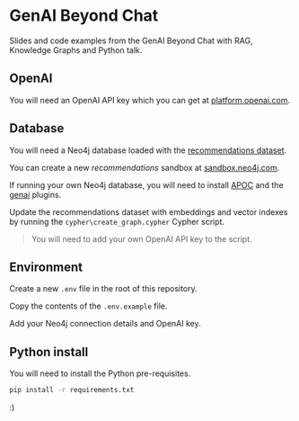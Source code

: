 # GenAI Beyond Chat

Slides and code examples from the GenAI Beyond Chat with RAG, Knowledge Graphs and Python talk.

## OpenAI

You will need an OpenAI API key which you can get at [platform.openai.com](https://platform.openai.com).

## Database

You will need a Neo4j database loaded with the [recommendations dataset](https://github.com/neo4j-graph-examples/recommendations).

You can create a new _recommendations_ sandbox at [sandbox.neo4j.com](https://sandbox.neo4j.com).

If running your own Neo4j database, you will need to install [APOC](https://neo4j.com/docs/apoc/current/) and the [genai](https://neo4j.com/docs/cypher-manual/current/genai-integrations/) plugins.

Update the recommendations dataset with embeddings and vector indexes by running the `cypher\create_graph.cypher` Cypher script.

> You will need to add your own OpenAI API key to the script.

## Environment

Create a new `.env` file in the root of this repository.

Copy the contents of the `.env.example` file.

Add your Neo4j connection details and OpenAI key.

## Python install

You will need to install the Python pre-requisites.

```bash
pip install -r requirements.txt
```

:)